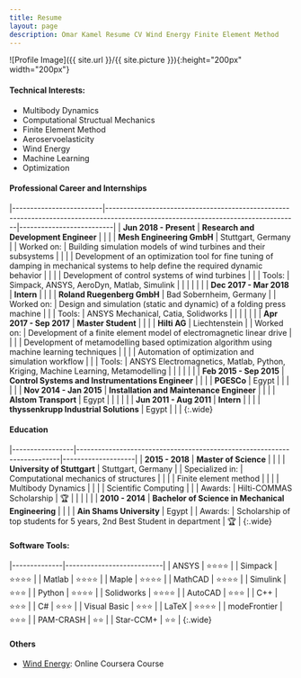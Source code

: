 ```yaml
---
title: Resume
layout: page
description: Omar Kamel Resume CV Wind Energy Finite Element Method
---
```

![Profile Image]({{ site.url }}/{{ site.picture }}){:height="200px" width="200px"}

#### Technical Interests:
- Multibody Dynamics
- Computational Structual Mechanics
- Finite Element Method
- Aeroservoelasticity
- Wind Energy
- Machine Learning
- Optimization

#### Professional Career and Internships

|-------------------------|-----------------------------------------------------------------------------------------------------------------------------------|--------------------------|
| **Jun 2018 - Present**  | **Research and Development Engineer**                                                                                             |                          |
|                         | **Mesh Engineering GmbH**                                                                                                         | Stuttgart, Germany       |
| Worked on:              | Building simulation models of wind turbines and their subsystems                                                                  |                          |
|                         | Development of an optimization tool for fine tuning of damping in mechanical systems to help define the required dynamic behavior |                          |
|                         | Development of control systems of wind turbines                                                                                   |                          |
| Tools:                  | Simpack, ANSYS, AeroDyn, Matlab, Simulink                                                                                         |                          |
|                         |                                                                                                                                   |                          |
| **Dec 2017 - Mar 2018** | **Intern**                                                                                                                        |                          |
|                         | **Roland Ruegenberg GmbH**                                                                                                        | Bad Sobernheim, Germany  |
| Worked on:              | Design and simulation (static and dynamic) of a folding press machine                                                             |                          |
| Tools:                  | ANSYS Mechanical, Catia, Solidworks                                                                                               |                          |
|                         |                                                                                                                                   |                          |
| **Apr 2017 - Sep 2017** | **Master Student**                                                                                                                |                          |
|                         | **Hilti AG**                                                                                                                      | Liechtenstein            |
| Worked on:              | Development of a finite element model of electromagnetic linear drive                                                             |                          |
|                         | Development of metamodelling based optimization algorithm using machine learning techniques                                       |                          |
|                         | Automation of optimization and simulation workflow                                                                                |                          |
| Tools:                  | ANSYS Electromagnetics, Matlab, Python, Kriging, Machine Learning, Metamodelling                                                  |                          |
|                         |                                                                                                                                   |                          |
| **Feb 2015 - Sep 2015** | **Control Systems and Instrumentations Engineer**                                                                                 |                          |
|                         | **PGESCo**                                                                                                                        | Egypt                    |
|                         |                                                                                                                                   |                          |
| **Nov 2014 - Jan 2015** | **Installation and Maintenance Engineer**                                                                                         |                          |
|                         | **Alstom Transport**                                                                                                              | Egypt                    |
|                         |                                                                                                                                   |                          |
| **Jun 2011 - Aug 2011** | **Intern**                                                                                                                        |                          |
|                         | **thyssenkrupp Industrial Solutions**                                                                                             | Egypt                    |                                                                                                                                                                                         |                                                                                                                                                 |
{:.wide}


#### Education


|-----------------|-------------------------------------------------------------------------|--------------------|
| **2015 - 2018** | **Master of Science**                                                   |                    |
|                 | **University of Stuttgart**                                             | Stuttgart, Germany |
| Specialized in: | Computational mechanics of structures                                   |                    |
|                 | Finite element method                                                   |                    |
|                 | Multibody Dynamics                                                      |                    |
|                 | Scientific Computing                                                    |                    |
| Awards:         | Hilti-COMMAS Scholarship                                                | :trophy:           |
|                 |                                                                         |                    |
| **2010 - 2014** | **Bachelor of Science in Mechanical Engineering**                       |                    |
|                 | **Ain Shams University**                                                | Egypt              |
| Awards:         | Scholarship of top students for 5 years, 2nd Best Student in department | :trophy:           |
{:.wide}


#### Software Tools:

|--------------|---------------------------|
| ANSYS        | :star::star::star::star:  |
| Simpack      | :star::star::star::star:  |
| Matlab       | :star::star::star::star:  |
| Maple        | :star::star::star::star:  |
| MathCAD      | :star::star::star::star:  |
| Simulink     | :star::star::star:        |
| Python       | :star::star::star::star:  |
| Solidworks   | :star::star::star::star:  |
| AutoCAD      | :star::star::star:        |
| C++          | :star::star::star:        |
| C#           | :star::star::star:        |
| Visual Basic | :star::star::star:        |
| LaTeX        | :star::star::star::star:  |
| modeFrontier | :star::star::star:        |
| PAM-CRASH    | :star::star:              |
| Star-CCM+    | :star::star:              |
{:.wide}

#### Others
- [Wind Energy](https://www.coursera.org/account/accomplishments/verify/YV466HVSFW2U): Online Coursera Course